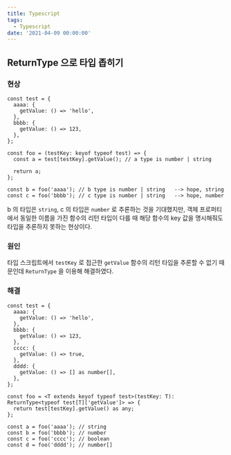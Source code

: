 ```yaml
---
title: Typescript
tags:
  - Typescript
date: '2021-04-09 00:00:00'
---
```


## ReturnType 으로 타입 좁히기

### 현상

```tsx
const test = {
  aaaa: {
    getValue: () => 'hello',
  },
  bbbb: {
    getValue: () => 123,
  },
};

const foo = (testKey: keyof typeof test) => {
  const a = test[testKey].getValue(); // a type is number | string

  return a;
};

const b = foo('aaaa'); // b type is number | string   --> hope, string
const c = foo('bbbb'); // c type is number | string   --> hope, number
```

b 의 타입은 `string`, c 의 타입은 `number` 로 추론하는 것을 기대했지만, 객체 프로퍼티에서 동일한 이름을 가진 함수의 리턴 타입이 다를 때 해당 함수의 key 값을 명시해줘도 타입을 추론하지 못하는 현상이다.

### 원인

타입 스크립트에서 `testKey` 로 접근한 `getValue` 함수의 리턴 타입을 추론할 수 없기 때문인데 `ReturnType` 을 이용해 해결하였다.

### 해결

```tsx
const test = {
  aaaa: {
    getValue: () => 'hello',
  },
  bbbb: {
    getValue: () => 123,
  },
  cccc: {
    getValue: () => true,
  },
  dddd: {
    getValue: () => [] as number[],
  },
};

const foo = <T extends keyof typeof test>(testKey: T): ReturnType<typeof test[T]['getValue']> => {
  return test[testKey].getValue() as any;
};

const a = foo('aaaa'); // string
const b = foo('bbbb'); // number
const c = foo('cccc'); // boolean
const d = foo('dddd'); // number[]
```




